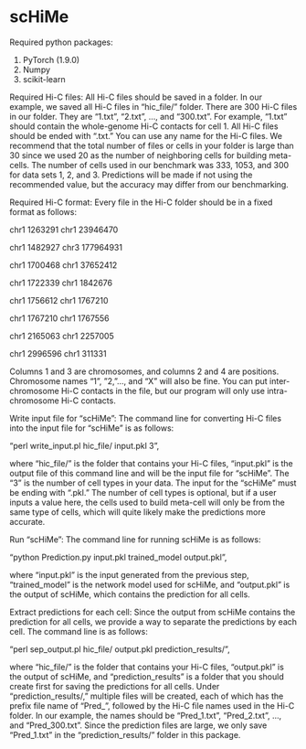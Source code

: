 # scHiMe
Required python packages:
1.	PyTorch (1.9.0)
2.	Numpy 
3.	scikit-learn


	
Required Hi-C files:
All Hi-C files should be saved in a folder. In our example, we saved all Hi-C files 
in “hic_file/” folder. There are 300 Hi-C files in our folder. They are “1.txt”, 
“2.txt”, …, and “300.txt”. For example, “1.txt” should contain the whole-genome Hi-C contacts for cell 1. All Hi-C files should be ended with “.txt.” You can use any name for the Hi-C files. We recommend that the total number of files or cells in your folder is large than 30 since we used 20 as the number of neighboring cells for building meta-cells. The number of cells used in our benchmark was 333, 1053, and 300 for data sets 1, 2, and 3. Predictions will be made if not using the recommended value, but the accuracy may differ from our benchmarking.   

	

Required Hi-C format:
Every file in the Hi-C folder should be in a fixed format as follows:

chr1    1263291       chr1    23946470

chr1    1482927       chr3    177964931

chr1    1700468       chr1    37652412

chr1    1722339       chr1    1842676

chr1    1756612       chr1    1767210

chr1    1767210       chr1    1767556

chr1    2165063       chr1    2257005

chr1    2996596       chr1    311331


Columns 1 and 3 are chromosomes, and columns 2 and 4 are positions. Chromosome names “1”, ”2,”…, and “X” will also be fine. You can put inter-chromosome Hi-C contacts in the file, but our program will only use intra-chromosome Hi-C contacts.



Write input file for “scHiMe”:
The command line for converting Hi-C files into the input file for “scHiMe” is as follows:

“perl write_input.pl hic_file/ input.pkl 3”,

where “hic_file/” is the folder that contains your Hi-C files, “input.pkl” is the output file of this command line and will be the input file for “scHiMe”. The “3” is the number of cell types in your data. The input for the “scHiMe” must be ending with “.pkl.” The number of cell types is optional, but if a user inputs a value here, the cells used to build meta-cell will only be from the same type of cells, which will quite likely make the predictions more accurate. 



Run “scHiMe”:
The command line for running scHiMe is as follows:

“python Prediction.py input.pkl trained_model output.pkl”,

where “input.pkl” is the input generated from the previous step,  “trained_model” is the network model used for scHiMe, and “output.pkl” is the output of scHiMe, which contains the prediction for all cells.  



Extract predictions for each cell:
Since the output from scHiMe contains the prediction for all cells, we provide a way to separate the predictions by each cell. 
The  command line is as follows:     

“perl sep_output.pl hic_file/ output.pkl prediction_results/”,

where “hic_file/” is the folder that contains your Hi-C files, “output.pkl” is the output of scHiMe, and “prediction_results” is a folder that you should create first for saving the predictions for all cells. Under “prediction_results/,” multiple files will be created, each of which has the prefix file name of “Pred_”, followed by the Hi-C file names used in the Hi-C folder. In our example, the names should be “Pred_1.txt”, “Pred_2.txt”, …, and “Pred_300.txt”. Since the prediction files are large, we only save “Pred_1.txt” in the “prediction_results/” folder in this package.  
